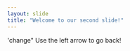 ```yaml
---
layout: slide
title: "Welcome to our second slide!"
---
```

'change" 
Use the left arrow to go back!
